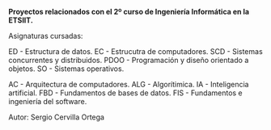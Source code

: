  **Proyectos relacionados con el 2º curso de Ingeniería Informática en la ETSIIT.**

Asignaturas cursadas:

ED    - Estructura de datos.
EC    - Estrucutra de computadores.
SCD   - Sistemas concurrentes y distribuidos.
PDOO  - Programación y diseño orientado a objetos.
SO    - Sistemas operativos.

AC    - Arquitectura de computadores.
ALG   - Algorítimica.
IA    - Inteligencia artificial.
FBD   - Fundamentos de bases de datos.
FIS   - Fundamentos e ingeniería del software.



Autor: Sergio Cervilla Ortega
